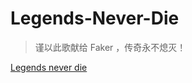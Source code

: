 # Legends-Never-Die
> 谨以此歌献给 Faker ，传奇永不熄灭！

[Legends never die](https://leslie-lianggangwei.github.io/Legends-never-die/)
